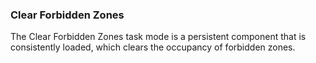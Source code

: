 ### Clear Forbidden Zones

The Clear Forbidden Zones task mode is a persistent component that is consistently loaded, which clears the occupancy of forbidden zones.